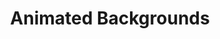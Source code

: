 ---
title: Animated Backgrounds
site: https://animatedbackgrounds.me
description: A Collection of 30+ animated backgrounds for websites and blogs.With Animated Backgrounds, set a simple, elegant background animations on your websites and blogs.
tags: [tool, develop]
---